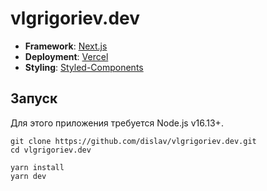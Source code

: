 # vlgrigoriev.dev

- **Framework**: [Next.js](https://nextjs.org/)
- **Deployment**: [Vercel](https://vercel.com/)
- **Styling**: [Styled-Components](https://styled-components.com/)

## Запуск

Для этого приложения требуется Node.js v16.13+.

```
git clone https://github.com/dislav/vlgrigoriev.dev.git
cd vlgrigoriev.dev

yarn install
yarn dev
```

